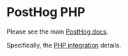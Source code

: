 # PostHog PHP

Please see the main [PostHog docs](https://posthog.com/docs).

Specifically, the [PHP integration](https://posthog.com/docs/integrations/php-integration) details.

